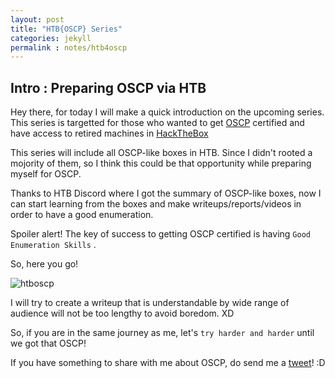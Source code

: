 ```yaml
---
layout: post
title: "HTB{OSCP} Series"
categories: jekyll
permalink : notes/htb4oscp
---
```


## Intro : Preparing OSCP via HTB

Hey there, for today I will make a quick introduction on the upcoming series. This series is targetted for those who wanted to get [OSCP](https://www.offensive-security.com/information-security-certifications/oscp-offensive-security-certified-professional/) certified and have access to retired machines in [HackTheBox](https://www.hackthebox.eu/home/machines/retired)

This series will include all OSCP-like boxes in HTB. Since I didn't rooted a mojority of them, so I think this could be that opportunity while preparing myself for OSCP.

Thanks to HTB Discord where I got the summary of OSCP-like boxes, now I can start learning from the boxes and make writeups/reports/videos in order to have a good enumeration.

Spoiler alert! The key of success to getting OSCP certified is having `Good Enumeration Skills` .

So, here you go!

![htboscp](/musubi/assets/htboscp/summary.jpg)

I will try to create a writeup that is understandable by wide range of audience will not be too lengthy to avoid boredom. XD

So, if you are in the same journey as me, let's `try harder and harder` until we got that OSCP!

If you have something to share with me about OSCP, do send me a [tweet](https://twitter.com/yunaranyancat)! :D
